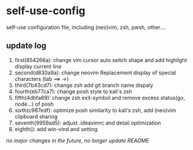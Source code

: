 # self-use-config

self-use configuration file, including (neo)vim, zsh, pwsh, other....

## update log

1. first(854266a): change vim cursor auto seitch shape and add highlight display current line
2. second(d830a9a): change neovim Replacement display of special characters (tab ==> ->)
3. third(7b43cd7): change zsh add git branch name dispaly
4. fourth(eb77ca7): change posh style to kali's zsh
5. fifth(4dbfa89): change zsh exit-symbol and remove excess status(go, node...) of posh
6. sixth(c987edf): optimize posh similarity to kali‘s zsh, add (neo)vim clipboard sharing
7. seventh(9959ad5): adjust .ideavimrc and detail optimization
8. eighth(): add win-vind and setting

*no major changes in the future, no longer update README*